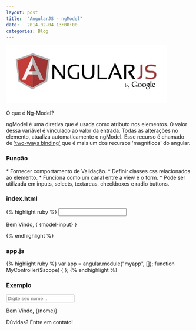 ```yaml
---
layout: post
title:  "AngularJS - ngModel"
date:   2014-02-04 13:00:00
categories: Blog
---
```


<img src="/img/posts/angularjs.jpg"  />


O que é Ng-Model?

ngModel é uma diretiva que é usada como atributo nos elementos.
O valor dessa variável é vinculado ao valor da entrada. 
Todas as alterações no elemento, atualiza automaticamente o ngModel.
Esse recurso é chamado de <a href="../../../2014/02/05/two-way-data-binding.html" target="_blank">'two-ways binding'</a> que é mais um dos recursos 'magníficos' do angular. 


<h3>Função</h3>
* Fornecer comportamento de Validação.  
* Definir classes css relacionados ao elemento. 
* Funciona como um canal entre a view e o form. 
* Pode ser utilizada em inputs, selects, textareas, checkboxes e radio buttons.


<h3>index.html</h3>
{% highlight ruby %}
<html ng-app="myApp">
   <head>
      <script src="angularJs.js"></script>
      <script src="app.js"></script>
   </head>
   <body ng-controller="myController">         
      <input type="text" ng-model="model-input">
      <p>Bem Vindo, { {model-input} }</p>
   </body>
</html>
{% endhighlight %}

<h3>app.js</h3>
{% highlight ruby %}
var app = angular.module("myapp", []);
function MyController($scope) { };
{% endhighlight %}

<h3>Exemplo</h3> 

<script src="/js/angular.min.js"></script>      
<script src="/js/app-ng-model.js"></script>      
<div ng-app="myapp"> 
  <div ng-controller="MyController">    
    <input type="text" ng-model="nome" placeholder="Digite seu nome...">
    <p>Bem Vindo, {(nome)}</p>
  </div>
</div>

Dúvidas? Entre em contato!
